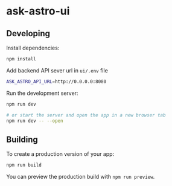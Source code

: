 # ask-astro-ui

## Developing

Install dependencies:

```bash
npm install
```

Add backend API sever url in `ui/.env` file

```bash
ASK_ASTRO_API_URL=http://0.0.0.0:8080
```

Run the development server:

```bash
npm run dev

# or start the server and open the app in a new browser tab
npm run dev -- --open
```

## Building

To create a production version of your app:

```bash
npm run build
```

You can preview the production build with `npm run preview`.
